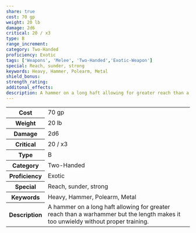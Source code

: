 ```yaml
---
share: true
cost: 70 gp
weight: 20 lb
damage: 2d6
critical: 20 / x3
type: B
range_increment: 
category: Two-Handed
proficiency: Exotic
tags: ['Weapons', 'Melee', 'Two-Handed','Exotic-Weapon']
special: Reach, sunder, strong
keywords: Heavy, Hammer, Polearm, Metal
shield_bonus: 
strength_rating: 
additonal_effects: 
description: A hammer on a long haft allowing for greater reach than a warhammer but the length makes it too unwieldy without proper training.
---
```

<p><span style="overflow-x: auto;"><table><tbody><tr><th>Cost</th><td>70 gp</td></tr><tr><th>Weight</th><td>20 lb</td></tr><tr><th>Damage</th><td>2d6</td></tr><tr><th>Critical</th><td>20 / x3</td></tr><tr><th>Type</th><td>B</td></tr><tr><th>Category</th><td>Two-Handed</td></tr><tr><th>Proficiency</th><td>Exotic</td></tr><tr><th>Special</th><td>Reach, sunder, strong</td></tr><tr><th>Keywords</th><td>Heavy, Hammer, Polearm, Metal</td></tr><tr><th>Description</th><td>A hammer on a long haft allowing for greater reach than a warhammer but the length makes it too unwieldy without proper training.</td></tr></tbody></table></span></p>